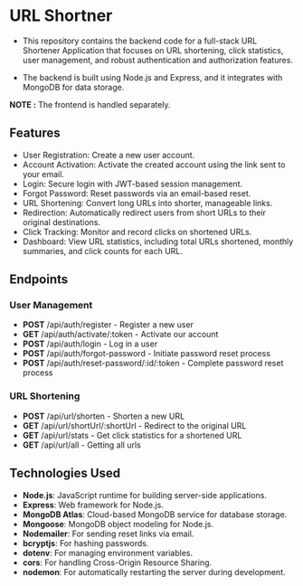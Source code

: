 # URL Shortner

- This repository contains the backend code for a full-stack URL Shortener Application that focuses on URL shortening, click statistics, user management, and robust authentication and authorization features. 

- The backend is built using Node.js and Express, and it integrates with MongoDB for data storage.

**NOTE :** The frontend is handled separately.

## Features
- User Registration: Create a new user account.
- Account Activation: Activate the created account using the link sent to your email.
- Login: Secure login with JWT-based session management.
- Forgot Password: Reset passwords via an email-based reset.
- URL Shortening: Convert long URLs into shorter, manageable links.
- Redirection: Automatically redirect users from short URLs to their original destinations.
- Click Tracking: Monitor and record clicks on shortened URLs.
- Dashboard: View URL statistics, including total URLs shortened, monthly summaries, and click counts for each URL.

## Endpoints

### User Management

- **POST**  /api/auth/register - Register a new user
- **GET**   /api/auth/activate/:token - Activate our account
- **POST**  /api/auth/login - Log in a user
- **POST**  /api/auth/forgot-password - Initiate password reset process
- **POST**  /api/auth/reset-password/:id/:token - Complete password reset process

### URL Shortening 
- **POST**  /api/url/shorten - Shorten a new URL
- **GET**   /api/url/shortUrl/:shortUrl - Redirect to the original URL
- **GET**   /api/url/stats - Get click statistics for a shortened URL
- **GET**   /api/url/all - Getting all urls

## Technologies Used

- **Node.js**: JavaScript runtime for building server-side applications.
- **Express**: Web framework for Node.js.
- **MongoDB Atlas**: Cloud-based MongoDB service for database storage.
- **Mongoose**: MongoDB object modeling for Node.js.
- **Nodemailer**: For sending reset links via email.
- **bcryptjs**: For hashing passwords.
- **dotenv**: For managing environment variables.
- **cors**: For handling Cross-Origin Resource Sharing.
- **nodemon**: For automatically restarting the server during development.
